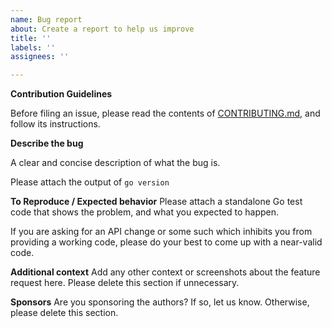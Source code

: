 ```yaml
---
name: Bug report
about: Create a report to help us improve
title: ''
labels: ''
assignees: ''

---
```


**Contribution Guidelines**

Before filing an issue, please read the contents of [CONTRIBUTING.md](https://github.com/lestrrat-go/jsptr/blob/main/.github/CONTRIBUTING.md), and follow its instructions.

**Describe the bug**

A clear and concise description of what the bug is. 

Please attach the output of `go version`

**To Reproduce / Expected behavior**
Please attach a standalone Go test code that shows the problem, and what you expected to happen.

If you are asking for an API change or some such which inhibits you from providing a working code, please do your best to come up with a near-valid code.

**Additional context**
Add any other context or screenshots about the feature request here. Please delete this section if unnecessary.

**Sponsors**
Are you sponsoring the authors? If so, let us know. Otherwise, please delete this section.

